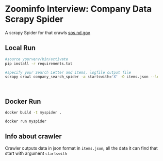 # Zoominfo Interview: Company Data Scrapy Spider

A scrapy Spider for that crawls [sos.nd.gov](https://firststop.sos.nd.gov/search/business)
## Local Run

```bash
#source yourvenv/bin/activate
pip install -r requirements.txt
```

```bash
#specify your Search Letter and items, logfile output file
scrapy crawl company_search_spider -a startswith='X' -O items.json --logfile output.log
```
<br>

## Docker Run

```bash
docker build -t myspider .
```

```bash
docker run myspider
```

## Info about crawler
Crawler outputs data in json format in `items.json`, all the data it can find that start with argument `startswith`

